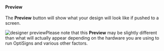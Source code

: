 #### Preview

The **Preview** button will show what your design will look like if pushed to a screen.

![designer preview](https://support.optisigns.com/hc/article_attachments/42095571715859)Please note that this **Preview** may be slightly different than what will actually appear depending on the hardware you are using to run OptiSigns and various other factors.